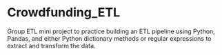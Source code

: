 # Crowdfunding_ETL
Group ETL mini project to practice building an ETL pipeline using Python, Pandas, and either Python dictionary methods or regular expressions to extract and transform the data.
